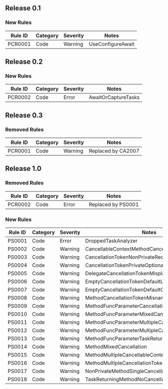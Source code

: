 ﻿## Release 0.1

### New Rules

Rule ID | Category | Severity | Notes
--------|----------|----------|--------------------
PCR0001 |  Code    |  Warning | UseConfigureAwait

## Release 0.2

### New Rules

Rule ID | Category | Severity | Notes
--------|----------|----------|--------------------
PCR0002 |  Code    |  Error   | AwaitOrCaptureTasks

## Release 0.3

### Removed Rules

Rule ID | Category | Severity | Notes
--------|----------|----------|--------------------
PCR0001 |  Code    |  Warning | Replaced by CA2007

## Release 1.0

### Removed Rules

Rule ID | Category | Severity | Notes
--------|----------|----------|--------------------
PCR0002 |  Code    |  Error   | Replaced by PS0001

### New Rules

Rule ID | Category | Severity | Notes
--------|----------|----------|--------------------
PS0001  |  Code    |  Error   | DroppedTaskAnalyzer
PS0002  |  Code    |  Warning | CancellableContextMethodCancellationToken
PS0003  |  Code    |  Warning | CancellationTokenNonPrivateRequired
PS0004  |  Code    |  Warning | CancellationTokenPrivateOptional
PS0005  |  Code    |  Warning | DelegateCancellationTokenMisplaced
PS0006  |  Code    |  Warning | EmptyCancellationTokenDefaultLiteral
PS0007  |  Code    |  Warning | EmptyCancellationTokenDefaultOperator
PS0008  |  Code    |  Warning | MethodCancellationTokenMisnamed
PS0009  |  Code    |  Warning | MethodFuncParameterCancellationTokenMisplaced
PS0010  |  Code    |  Warning | MethodFuncParameterMixedCancellation
PS0011  |  Code    |  Warning | MethodFuncParameterMultipleCancellableContexts
PS0012  |  Code    |  Warning | MethodFuncParameterMultipleCancellationTokens
PS0013  |  Code    |  Warning | MethodFuncParameterTaskReturnTypeNoCancellation
PS0014  |  Code    |  Warning | MethodMixedCancellation
PS0015  |  Code    |  Warning | MethodMultipleCancellableContexts
PS0016  |  Code    |  Warning | MethodMultipleCancellationTokens
PS0017  |  Code    |  Warning | NonPrivateMethodSingleCancellationTokenMisnamed
PS0018  |  Code    |  Warning | TaskReturningMethodNoCancellation
